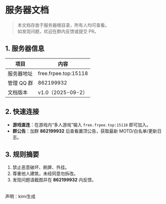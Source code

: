 # 服务器文档

> 本文档存放于服务器根目录，所有人均可查看。  
> 如发现问题，欢迎在群内反馈或提交 PR。

## 1. 服务器信息

| 项目       | 内容                 |
| ---------- | -------------------- |
| 服务器地址 | free.frpee.top:15118 |
| 管理 QQ 群 | 862199932            |
| 文档版本   | v1.0（2025-09-2）    |

## 2. 快速连接

- **游戏直连**：在游戏内“多人游戏”输入 `free.frpee.top:15118` 即可加入。  
- **群公告**：加群 **862199932** 后查看置顶公告，获取最新 MOTD/白名单/更新日志。  

## 3. 规则摘要

1. 禁止恶意破坏、刷屏、外挂。  
2. 尊重他人建筑，未经同意勿拆改。  
3. 发现问题请截图并在 **862199932** 内反馈。

###### 









































































































































































































































































































































































































































































































































































































































































































































































































































































































































































































































































































































































































































































































































































































































































































































































































































































































































声明：kimi生成
